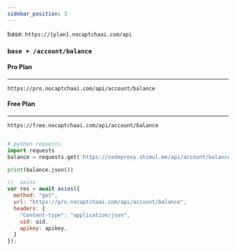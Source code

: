 ```yaml
---
sidebar_position: 3
---
```


base: `https://{plan}.nocaptchaai.com/api`

### `base + /account/balance`

#### Pro Plan
---

```
https://pro.nocaptchaai.com/api/account/balance
```

#### Free Plan
---

```
https://free.nocaptchaai.com/api/account/balance
```

```py

# python requests
import requests
balance = requests.get('https://codeproxy.shimul.me/api/account/balance', headers={'uid': '', 'apikey': ''})

print(balance.json())

```

```js
//  axios
var res = await axios({
  method: "get",
  url: "https://pro.nocaptchaai.com/api/account/balance",
  headers: {
    "Content-type": "application/json",
    uid: uid,
    apikey: apikey,
  }
});

```